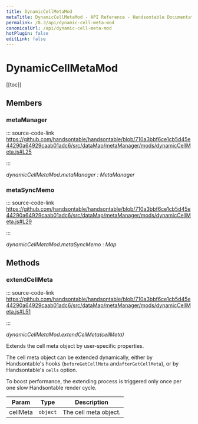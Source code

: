 ```yaml
---
title: DynamicCellMetaMod
metaTitle: DynamicCellMetaMod - API Reference - Handsontable Documentation
permalink: /8.3/api/dynamic-cell-meta-mod
canonicalUrl: /api/dynamic-cell-meta-mod
hotPlugin: false
editLink: false
---
```


# DynamicCellMetaMod

[[toc]]
## Members

### metaManager
  
::: source-code-link https://github.com/handsontable/handsontable/blob/710a3bbf6ce1cb5d45e44290a64929caab01adc6/src/dataMap/metaManager/mods/dynamicCellMeta.js#L25

:::

_dynamicCellMetaMod.metaManager : MetaManager_



### metaSyncMemo
  
::: source-code-link https://github.com/handsontable/handsontable/blob/710a3bbf6ce1cb5d45e44290a64929caab01adc6/src/dataMap/metaManager/mods/dynamicCellMeta.js#L29

:::

_dynamicCellMetaMod.metaSyncMemo : Map_


## Methods

### extendCellMeta
  
::: source-code-link https://github.com/handsontable/handsontable/blob/710a3bbf6ce1cb5d45e44290a64929caab01adc6/src/dataMap/metaManager/mods/dynamicCellMeta.js#L51

:::

_dynamicCellMetaMod.extendCellMeta(cellMeta)_

Extends the cell meta object by user-specific properties.

The cell meta object can be extended dynamically,
either by Handsontable's hooks (`beforeGetCellMeta` and`afterGetCellMeta`),
or by Handsontable's `cells` option.

To boost performance, the extending process is triggered only once per one slow Handsontable render cycle.


| Param | Type | Description |
| --- | --- | --- |
| cellMeta | `object` | The cell meta object. |


